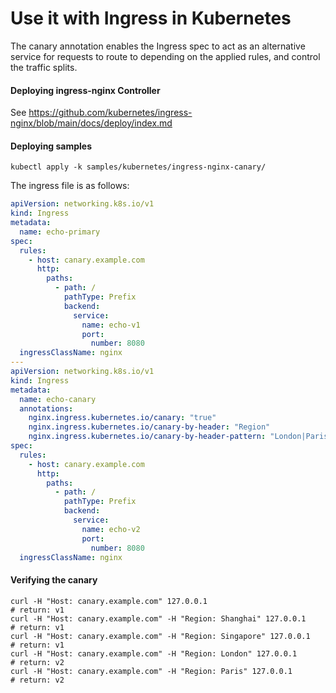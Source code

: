 # Use it with Ingress in Kubernetes

The canary annotation enables the Ingress spec to act as an alternative service for requests to route to depending on the applied rules, and control the traffic splits. 


#### Deploying ingress-nginx Controller


See https://github.com/kubernetes/ingress-nginx/blob/main/docs/deploy/index.md


#### Deploying samples

```shell
kubectl apply -k samples/kubernetes/ingress-nginx-canary/
```

The ingress file is as follows:

```yaml
apiVersion: networking.k8s.io/v1
kind: Ingress
metadata:
  name: echo-primary
spec:
  rules:
    - host: canary.example.com
      http:
        paths:
          - path: /
            pathType: Prefix
            backend:
              service:
                name: echo-v1
                port:
                  number: 8080
  ingressClassName: nginx
---
apiVersion: networking.k8s.io/v1
kind: Ingress
metadata:
  name: echo-canary
  annotations:
    nginx.ingress.kubernetes.io/canary: "true"                               # canary annotation
    nginx.ingress.kubernetes.io/canary-by-header: "Region"                   # canary by header
    nginx.ingress.kubernetes.io/canary-by-header-pattern: "London|Paris"     # canary by header pattern
spec:
  rules:
    - host: canary.example.com
      http:
        paths:
          - path: /
            pathType: Prefix
            backend:
              service:
                name: echo-v2
                port:
                  number: 8080
  ingressClassName: nginx
```

#### Verifying the canary

```shell
curl -H "Host: canary.example.com" 127.0.0.1                           # return: v1
curl -H "Host: canary.example.com" -H "Region: Shanghai" 127.0.0.1     # return: v1
curl -H "Host: canary.example.com" -H "Region: Singapore" 127.0.0.1    # return: v1
curl -H "Host: canary.example.com" -H "Region: London" 127.0.0.1       # return: v2
curl -H "Host: canary.example.com" -H "Region: Paris" 127.0.0.1        # return: v2
```

